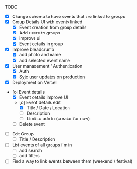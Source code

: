 TODO

- [x] Change schema to have events that are linked to groups
- [x] Group Details UI with events linked
  - [x] Event creation from group details
  - [x] Add users to groups
  - [x] improve ui
  - [x] Event details in group
- [x] Improve breadcrumb
  - [x] add photo and name
  - [x] add selected event name
- [x] User management / Authentication
  - [x] Auth
  - [x] Syjc user updates on production
- [x] Deployment on Vercel

- [o] Event details
  - [x] Event details improve UI
  - [o] Event details edit
    - [x] Title / Date / Location
    - [ ] Description
    - [ ] Limit to admin (creator for now)
  - [ ] Delete event
- [ ] Edit Group
  - [ ] Title / Description
- [ ] List events of all groups i'm in
  - [ ] add search
  - [ ] add filters
- [ ] Find a way to link events between them (weekend / festival)

